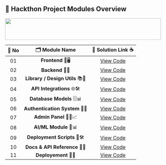 ## 🧩 Hackthon Project Modules Overview

<!--Line-->

<img src="https://i.imgur.com/dBaSKWF.gif" height="70" width="100%">

| 🔢 **No** | 🗂️ **Module Name**                | 🔗 **Solution Link** ☕ |
|:--------:|:----------------------------------:|:----------------------:|
| 01       | **Frontend** 🎨🖥️                  | [View Code](https://github.com/Sangram03/Hackthons-Ideas-used/tree/main/Frontend) |
| 02       | **Backend** 🧠🔧                    | [View Code](https://github.com/Sangram03/Hackthons-Ideas-used/tree/main/Backend) |
| 03       | **Library / Design Utils** 📚🔢     | [View Code](https://github.com/Sangram03/Hackthons-Ideas-used/tree/main/Design) |
| 04       | **API Integrations** 🌐🛠️           | [View Code](#) |
| 05       | **Database Models** 🗄️📊            | [View Code](https://github.com/Sangram03/Hackthons-Ideas-used/tree/main/DataBase) |
| 06       | **Authentication System** 🔐🪪       | [View Code](#) |
| 07       | **Admin Panel** 🧑‍💼📈               | [View Code](#) |
| 08       | **AI/ML Module** 🤖📊               | [View Code](#) |
| 09       | **Deployment Scripts** 🚀🛠️         | [View Code](#) |
| 10       | **Docs & API Reference** 📄🧾       | [View Code](#)  |
| 11       | **Deployement** 📄🧾       | [View Code](https://github.com/Sangram03/Hackthons-Ideas-used/tree/main/Deployment) |



